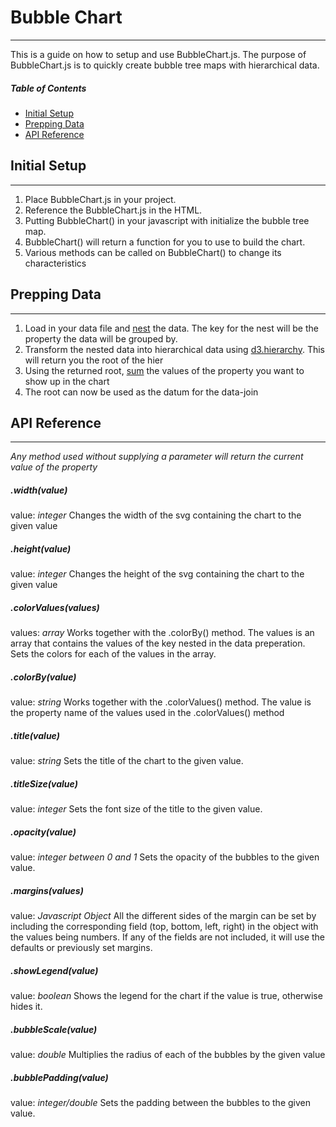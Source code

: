 # Bubble Chart
---
This is a guide on how to setup and use BubbleChart.js. The purpose of BubbleChart.js is to quickly create bubble tree maps with hierarchical data.

##### Table of Contents
- [Initial Setup](#initial-setup)
- [Prepping Data](#prepping-data)
- [API Reference](#api-reference)

## Initial Setup
---
1. Place BubbleChart.js in your project.
2. Reference the BubbleChart.js in the HTML.
3. Putting BubbleChart() in your javascript with initialize the bubble tree map.
4. BubbleChart() will return a function for you to use to build the chart.
5. Various methods can be called on BubbleChart() to change its characteristics

## Prepping Data
---
1. Load in your data file and [nest](https://github.com/d3/d3-collection/blob/master/README.md#nest) the data. The key for the nest will be the property the data will be grouped by.
2. Transform the nested data into hierarchical data using [d3.hierarchy](https://github.com/d3/d3-hierarchy/blob/master/README.md#hierarchy). This will return you the root of the hier
3. Using the returned root, [sum](https://github.com/d3/d3-hierarchy/blob/master/README.md#node_sum) the values of the property you want to show up in the chart
4. The root can now be used as the datum for the data-join
## API Reference
---

*Any method used without supplying a parameter will return the current value of the property*

##### .width(value)
value: *integer*
Changes the width of the svg containing the chart to the given value

##### .height(value)
value: *integer*
Changes the height of the svg containing the chart to the given value

##### .colorValues(values)
values: *array*
Works together with the .colorBy() method. The values is an array that contains the values of the key nested in the data preperation. Sets the colors for each of the values in the array.

##### .colorBy(value)
value: *string*
Works together with the .colorValues() method. The value is the property name of the values used in the .colorValues() method

##### .title(value)
value: *string*
Sets the title of the chart to the given value.

##### .titleSize(value)
value: *integer*
Sets the font size of the title to the given value.

##### .opacity(value)
value: *integer between 0 and 1*
Sets the opacity of the bubbles to the given value.

##### .margins(values)
value: *Javascript Object*
All the different sides of the margin can be set by including the corresponding field (top, bottom, left, right) in the object with the values being numbers. If any of the fields are not included, it will use the defaults or previously set margins.

##### .showLegend(value)
value: *boolean*
Shows the legend for the chart if the value is true, otherwise hides it.

##### .bubbleScale(value)
value: *double*
Multiplies the radius of each of the bubbles by the given value

##### .bubblePadding(value)
value: *integer/double*
Sets the padding between the bubbles to the given value.



